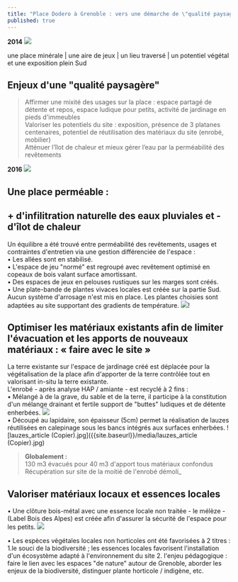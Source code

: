 ```yaml
---
title: "Place Dodero à Grenoble : vers une démarche de \"qualité paysagère\" ?"
published: true
---
```

**2014**
![]({{site.baseurl}}/media/pano_dod2014%20(Copier).jpg)

une place minérale | une aire de jeux | un lieu traversé | un potentiel végétal et une exposition plein Sud

## Enjeux d'une "qualité paysagère" 
> Affirmer une mixité des usages sur la place : espace partagé de détente et repos, espace ludique pour petits, activité de jardinage en pieds d'immeubles  
> Valoriser les potentiels du site : exposition, présence de 3 platanes centenaires, potentiel de réutilisation des matériaux du site (enrobé, mobilier)  
> Atténuer l’îlot de chaleur et mieux gérer l’eau par la perméabilité des revêtements

**2016**
![]({{site.baseurl}}/media/pano_dod2016%20(Copier).jpg)

## Une place perméable :  
## + d'infilitration naturelle des eaux pluviales et - d'îlot de chaleur
Un équilibre a été trouvé entre perméabilité des revêtements, usages et contraintes d'entretien via une gestion différenciée de l'espace :  
• Les allées sont en stabilisé.  
• L'espace de jeu "normé" est regroupé avec revêtement optimisé en copeaux de bois valant surface amortissant.  
• Des espaces de jeux en pelouses rustiques sur les marges sont créés.  
• Une plate-bande de plantes vivaces locales est créée sur la partie Sud.
Aucun système d'arrosage n'est mis en place. Les plantes choisies sont adaptées au site supportant des gradients de température.
![]({{site.baseurl}}/media/ambiances_article%20(Copier).jpg)!


## Optimiser les matériaux existants afin de limiter l'évacuation et les apports de nouveaux matériaux : « faire avec le site »
La terre existante sur l'espace de jardinage créé est déplacée pour la végétalisation de la place afin d'apporter de la terre contrôlée tout en valorisant in-situ la terre existante.  
L'enrobé - après analyse HAP / amiante - est recyclé à 2 fins :  
• Mélangé à de la grave, du sable et de la terre, il participe à la constitution d'un mélange drainant et fertile support de "buttes" ludiques et de détente enherbées.
![]({{site.baseurl}}/media/buttes_article%20(Copier).jpg)  
• Découpé au lapidaire, son épaisseur (5cm) permet la réalisation de lauzes réutilisées en calepinage sous les bancs intégrés aux surfaces enherbées. 
![lauzes_article (Copier).jpg]({{site.baseurl}}/media/lauzes_article (Copier).jpg)


> **Globalement :**   
130 m3 évacués pour 40 m3 d'apport tous matériaux confondus  
Récupération sur site de la moitié de l'enrobé démoli_

## Valoriser matériaux locaux et essences locales
• Une clôture bois-métal avec une essence locale non traitée - le mélèze - (Label Bois des Alpes) est créée afin d'assurer la sécurité de l'espace pour les petits.
![]({{site.baseurl}}/media/cloture_article%20(Copier).jpg)

• Les espèces végétales locales non horticoles ont été favorisées à 2 titres :  
1.le souci de la biodiversité ; les essences locales favorisent l'installation d'un écosystème adapté à l'environnement du site
2. l'enjeu pédagogique : faire le lien avec les espaces "de nature" autour de Grenoble, aborder les enjeux de la biodiversité, distinguer plante horticole / indigène, etc.
